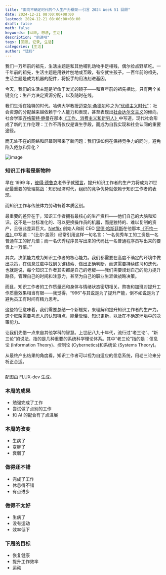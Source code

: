 ```yaml
---
title: "面向不确定时代的个人生产力框架——引言 2024 Week 51 回顾"
date: 2024-12-21 08:00:00+08:00
lastmod: 2024-12-21 08:00:00+08:00
draft: false
math: false
keywords: [回顾, 想法, 生活]
description: "前进吧"
tags: [回顾, 记录, 生活]
categories: [生活]
author: "猛犸"
---
```


我们一万年前的祖先，生活主题是和其他哺乳动物手足相残，偶尔捡点野草吃。一千年前的祖先，生活主题是用铁片刨地或互殴，有空就生孩子。一百年前的祖先，生活主题是成为机器的配件，将扳手的用法刻进基因。

今天，我们的生活主题是听命于发光的镜子——和百年前的祖先相比，只有两个关键变化：生产力决定资源分配，以及随时在线。

我们生活在独特的时代。哈佛大学教授[迈克尔·桑德尔](https://scholar.harvard.edu/sandel/home)称之为[“优绩主义时代”](https://book.douban.com/subject/35586814/)：社会资源的分配越来越依赖于个人能力和表现，甚至表现出[社会达尔文主义](https://www.eeo.com.cn/2021/0220/469079.shtml)的倾向。社会学家[齐格蒙特·鲍曼](https://en.wikipedia.org/wiki/Zygmunt_Bauman)在那本[《工作、消费主义和新穷人》](https://book.douban.com/subject/36519486/)中写道，现代社会形成了新的工作伦理：工作不再仅仅是谋生手段，而成为自我实现和社会认同的重要途径。

而无处不在的网络和屏幕则带来了新问题：我们该如何在保持竞争力的同时，避免陷入倦怠和异化？

![image](https://1-1256632535.cos.ap-beijing.myqcloud.com/img/image.jpeg)

### 知识工作者是新物种

早在 1999 年，[彼得·德鲁克](https://en.wikipedia.org/wiki/Peter_Drucker)老爷子就[预言](https://www.researchgate.net/profile/Muhammad-Shujahat/post/How-to-measure-the-an-employee-worker-teaching-behavior-in-any-form-of-the-organization-business-or-non-business/attachment/59d657a779197b80779ade31/AS%3A535186808020992%401504609886744/download/1999+%282%29.pdf)，提升知识工作者的生产力将成为21世纪最重要的管理挑战：知识经济时代，组织的竞争优势就依赖于知识工作者的表现。

而知识工作与传统体力劳动有着本质区别。

最重要的差异在于，知识工作者拥有最核心的生产资料——他们自己的大脑和知识。这不是一台标准化的、可以更换操作员的机器，而是独特的、难以复制的资产，且彼此差异巨大。[Netflix](https://www.netflix.com/) 创始人和前 CEO [里德·哈斯廷斯](https://en.wikipedia.org/wiki/Reed_Hastings)在他那本[《不拘一格》](https://book.douban.com/subject/35102294/)中写道：“（比尔·盖茨）经常引用这样一句名言：‘一名优秀车工的工资是一名普通车工的好几倍；而一名优秀程序员写出来的代码比一名普通程序员写出来的要贵上一万倍。’”

其次，决策能力成为知识工作者的核心能力。我们都需要在高度不确定的环境中做出决策，在信息过载中找到关键线索、做出正确判断，而这需要持续练习和迭代。也就是说，每个知识工作者其实都是自己的老板——我们需要规划自己的能力提升路径，管理自己的时间和注意力，甚至为自己的职业生涯做战略决策。

而且，知识工作者的工作质量还和身体与情绪状态密切相关。熬夜和加班对提升工作质量效果相当有限——我觉得，“996”与其说是为了提升产能，倒不如说是为了避免员工有时间有精力思考。

这些特征意味着，我们需要总结一个新框架，来理解和提升知识工作者的生产力。这个框架需要考虑人的认知特点、能量管理、知识更新，以及在不确定环境中的决策能力。

让我们先借一点来自其他学科的智慧。上世纪八九十年代，流行过“老三论”、“新三论”的说法，指的是几种重要的系统科学理论体系。其中“老三论”指的是：信息论 (Information Theory)、控制论 (Cybernetics)和系统论 (Systems Theory)。

从最终产出结果的角度看，知识工作者可以视为自适应的信息系统，用老三论来分析正合适。

---

配图由 FLUX-dev 生成。

### 本周的成果

- 勉强完成了工作
- 尝试做了点别的工作
- 和 AI 的配合有了点进展

### 本周的改变

- 生病了
- 变胖了
- 衰弱了

### 做得还不错

- 完成了工作
- 休息得不错
- 有点进步

### 做得不太好

- 生病了
- 没有运动
- 效率低下

### 下周的目标

- 恢复健康
- 提升工作效率
- 运动
